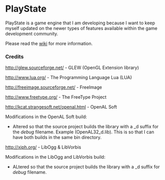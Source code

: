 PlayState
========

PlayState is a game engine that I am developing because I want to keep myself updated on the newer types of features available within the game development community.

Please read the [wiki](https://github.com/perandersson/playstate/wiki) for more information.

### Credits

http://glew.sourceforge.net/ - GLEW (OpenGL Extension library)

http://www.lua.org/ - The Programming Language Lua (LUA)

http://freeimage.sourceforge.net/ - FreeImage

http://www.freetype.org/ - The FreeType Project

http://kcat.strangesoft.net/openal.html - OpenAL Soft

Modifications in the OpenAL Soft build:
* Altered so that the source project builds the library with a _d suffix for the *debug* filename. Example (OpenAL32_d.lib). This is so that I can have both builds in the same bin directory.

http://xiph.org/ - LibOgg & LibVorbis

Modifications in the LibOgg and LibVorbis build:
* ALtered so that the source project builds the library with a _d suffix for *debug* filename.